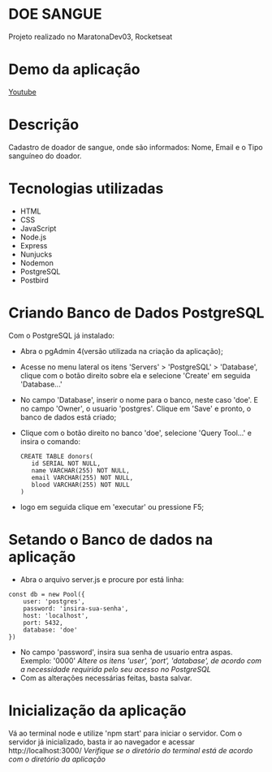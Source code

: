 # DOE SANGUE
Projeto realizado no MaratonaDev03, Rocketseat

# Demo da aplicação
[Youtube](https://www.youtube.com/watch?v=2FUKIQ6BYiE&feature=youtu.be)

# Descrição
Cadastro de doador de sangue, onde são informados: Nome, Email e o Tipo sanguíneo do doador.

# Tecnologias utilizadas
- HTML
- CSS
- JavaScript
- Node.js
- Express
- Nunjucks
- Nodemon
- PostgreSQL
- Postbird

# Criando Banco de Dados PostgreSQL
Com o PostgreSQL já instalado:
 - Abra o pgAdmin 4(versão utilizada na criação da aplicação);
 - Acesse no menu lateral os itens 'Servers' > 'PostgreSQL' > 'Database', clique com o botão direito sobre ela e selecione 'Create' em seguida 'Database...'
 - No campo 'Database', inserir o nome para o banco, neste caso 'doe'. E no campo 'Owner', o usuario 'postgres'. Clique em 'Save' e pronto, o banco de dados está criado;
 - Clique com o botão direito no banco 'doe', selecione 'Query Tool...' e insira o comando: 
   ```
   CREATE TABLE donors(
      id SERIAL NOT NULL,
      name VARCHAR(255) NOT NULL,
      email VARCHAR(255) NOT NULL,
      blood VARCHAR(255) NOT NULL
   )
   ```
  
  - logo em seguida clique em 'executar' ou pressione F5;

# Setando o Banco de dados na aplicação
- Abra o arquivo server.js e procure por está linha:
```
const db = new Pool({
    user: 'postgres',
    password: 'insira-sua-senha',
    host: 'localhost',
    port: 5432,
    database: 'doe'
})
```
- No campo 'password', insira sua senha de usuario entra aspas. Exemplo: '0000'
*Altere os itens 'user', 'port', 'database', de acordo com a necessidade requirida pelo seu acesso no PostgreSQL*
- Com as alterações necessárias feitas, basta salvar.

# Inicialização da aplicação
  Vá ao terminal node e utilize 'npm start' para iniciar o servidor. Com o servidor já inicializado, basta ir ao navegador e acessar http://localhost:3000/
  *Verifique se o diretório do terminal está de acordo com o diretório da aplicação*
